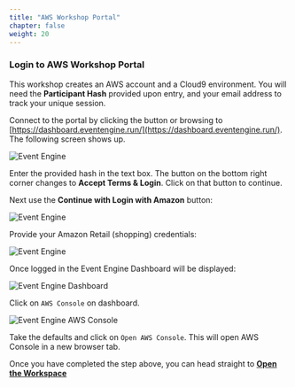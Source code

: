 ```yaml
---
title: "AWS Workshop Portal"
chapter: false
weight: 20
---
```


### Login to AWS Workshop Portal

This workshop creates an AWS account and a Cloud9 environment. You will need the **Participant Hash** provided upon entry, and your email address to track your unique session.

Connect to the portal by clicking the button or browsing to [https://dashboard.eventengine.run/](https://dashboard.eventengine.run/). The following screen shows up.

![Event Engine](/images/event-engine-initial-screen.png)

Enter the provided hash in the text box. The button on the bottom right corner changes to **Accept Terms & Login**. Click on that button to continue.

Next use the **Continue with Login with Amazon** button:

![Event Engine](/images/andyt/amazon-login.png)

Provide your Amazon Retail (shopping) credentials:

![Event Engine](/images/andyt/amazon-login2.jpg)

Once logged in the Event Engine Dashboard will be displayed:

![Event Engine Dashboard](/images/event-engine-dashboard.png)

Click on `AWS Console` on dashboard.

![Event Engine AWS Console](/images/event-engine-aws-console.png)

Take the defaults and click on `Open AWS Console`. This will open AWS Console in a new browser tab.

Once you have completed the step above, you can head straight to [**Open the Workspace**](/020_prerequisites/workspace/)
